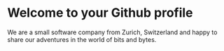 # Welcome to your Github profile

We are a small software company from Zurich, Switzerland and happy to share our adventures in the world of bits and bytes.
